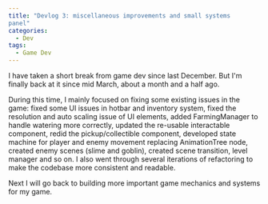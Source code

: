 ```yaml
---
title: "Devlog 3: miscellaneous improvements and small systems
panel"
categories:
  - Dev
tags:
  - Game Dev
---
```


I have taken a short break from game dev since last December. But I'm finally back at it since mid March, about a month and a half ago.

During this time, I mainly focused on fixing some existing issues in the game: fixed some UI issues in hotbar and inventory system, fixed the resolution
and auto scaling issue of UI elements, added FarmingManager to handle watering more correctly, updated the re-usable interactable component, redid the pickup/collectible component, developed state machine for player and enemy movement replacing AnimationTree node, created enemy scenes (slime and goblin), created scene
transition, level manager and so on. I also went through several iterations of refactoring to make the codebase more consistent and readable.

Next I will go back to building more important game mechanics and systems for my game.
